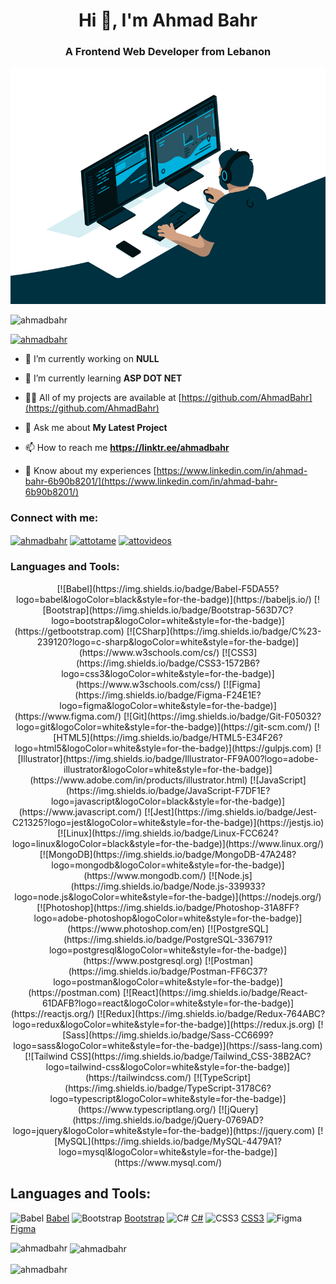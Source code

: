 <h1 align="center">Hi 👋, I'm Ahmad Bahr</h1>
<h3 align="center">A Frontend Web Developer from Lebanon</h3>

<p align="left"> <img src="https://raw.githubusercontent.com/luoyger/luoyger/main/code.gif" /> </p>

<p align="left"> <img src="https://komarev.com/ghpvc/?username=ahmadbahr&label=Profile%20views&color=0e75b6&style=flat" alt="ahmadbahr" /> </p>

<p align="left"> <a href="https://github.com/ryo-ma/github-profile-trophy"><img src="https://github-profile-trophy.vercel.app/?username=ahmadbahr" alt="ahmadbahr" /></a> </p>

- 🔭 I’m currently working on **NULL**

- 🌱 I’m currently learning **ASP DOT NET**

- 👨‍💻 All of my projects are available at [https://github.com/AhmadBahr](https://github.com/AhmadBahr)

- 💬 Ask me about **My Latest Project**

- 📫 How to reach me **https://linktr.ee/ahmadbahr**

- 📄 Know about my experiences [https://www.linkedin.com/in/ahmad-bahr-6b90b8201/](https://www.linkedin.com/in/ahmad-bahr-6b90b8201/)

<h3 align="left">Connect with me:</h3>
<p align="left">
<a href="https://linkedin.com/in/ahmadbahr" target="blank"><img align="center" src="https://raw.githubusercontent.com/rahuldkjain/github-profile-readme-generator/master/src/images/icons/Social/linked-in-alt.svg" alt="ahmadbahr" height="30" width="40" /></a>
<a href="https://instagram.com/attotame" target="blank"><img align="center" src="https://raw.githubusercontent.com/rahuldkjain/github-profile-readme-generator/master/src/images/icons/Social/instagram.svg" alt="attotame" height="30" width="40" /></a>
<a href="https://www.youtube.com/c/attovideos" target="blank"><img align="center" src="https://raw.githubusercontent.com/rahuldkjain/github-profile-readme-generator/master/src/images/icons/Social/youtube.svg" alt="attovideos" height="30" width="40" /></a>

</p>

<h3 align="left">Languages and Tools:</h3>
<p align="center"> 
[![Babel](https://img.shields.io/badge/Babel-F5DA55?logo=babel&logoColor=black&style=for-the-badge)](https://babeljs.io/)
[![Bootstrap](https://img.shields.io/badge/Bootstrap-563D7C?logo=bootstrap&logoColor=white&style=for-the-badge)](https://getbootstrap.com)
[![CSharp](https://img.shields.io/badge/C%23-239120?logo=c-sharp&logoColor=white&style=for-the-badge)](https://www.w3schools.com/cs/)
[![CSS3](https://img.shields.io/badge/CSS3-1572B6?logo=css3&logoColor=white&style=for-the-badge)](https://www.w3schools.com/css/)
[![Figma](https://img.shields.io/badge/Figma-F24E1E?logo=figma&logoColor=white&style=for-the-badge)](https://www.figma.com/)
[![Git](https://img.shields.io/badge/Git-F05032?logo=git&logoColor=white&style=for-the-badge)](https://git-scm.com/)
[![HTML5](https://img.shields.io/badge/HTML5-E34F26?logo=html5&logoColor=white&style=for-the-badge)](https://gulpjs.com)
[![Illustrator](https://img.shields.io/badge/Illustrator-FF9A00?logo=adobe-illustrator&logoColor=white&style=for-the-badge)](https://www.adobe.com/in/products/illustrator.html)
[![JavaScript](https://img.shields.io/badge/JavaScript-F7DF1E?logo=javascript&logoColor=black&style=for-the-badge)](https://www.javascript.com/)
[![Jest](https://img.shields.io/badge/Jest-C21325?logo=jest&logoColor=white&style=for-the-badge)](https://jestjs.io)
[![Linux](https://img.shields.io/badge/Linux-FCC624?logo=linux&logoColor=black&style=for-the-badge)](https://www.linux.org/)
[![MongoDB](https://img.shields.io/badge/MongoDB-47A248?logo=mongodb&logoColor=white&style=for-the-badge)](https://www.mongodb.com/)
[![Node.js](https://img.shields.io/badge/Node.js-339933?logo=node.js&logoColor=white&style=for-the-badge)](https://nodejs.org/)
[![Photoshop](https://img.shields.io/badge/Photoshop-31A8FF?logo=adobe-photoshop&logoColor=white&style=for-the-badge)](https://www.photoshop.com/en)
[![PostgreSQL](https://img.shields.io/badge/PostgreSQL-336791?logo=postgresql&logoColor=white&style=for-the-badge)](https://www.postgresql.org)
[![Postman](https://img.shields.io/badge/Postman-FF6C37?logo=postman&logoColor=white&style=for-the-badge)](https://postman.com)
[![React](https://img.shields.io/badge/React-61DAFB?logo=react&logoColor=white&style=for-the-badge)](https://reactjs.org/)
[![Redux](https://img.shields.io/badge/Redux-764ABC?logo=redux&logoColor=white&style=for-the-badge)](https://redux.js.org)
[![Sass](https://img.shields.io/badge/Sass-CC6699?logo=sass&logoColor=white&style=for-the-badge)](https://sass-lang.com)
[![Tailwind CSS](https://img.shields.io/badge/Tailwind_CSS-38B2AC?logo=tailwind-css&logoColor=white&style=for-the-badge)](https://tailwindcss.com/)
[![TypeScript](https://img.shields.io/badge/TypeScript-3178C6?logo=typescript&logoColor=white&style=for-the-badge)](https://www.typescriptlang.org/)
[![jQuery](https://img.shields.io/badge/jQuery-0769AD?logo=jquery&logoColor=white&style=for-the-badge)](https://jquery.com)
[![MySQL](https://img.shields.io/badge/MySQL-4479A1?logo=mysql&logoColor=white&style=for-the-badge)](https://www.mysql.com/)

## Languages and Tools:

![Babel](https://img.shields.io/badge/Babel-F5DA55?logo=babel&logoColor=black&style=for-the-badge) [Babel](https://babeljs.io/)
![Bootstrap](https://img.shields.io/badge/Bootstrap-563D7C?logo=bootstrap&logoColor=white&style=for-the-badge) [Bootstrap](https://getbootstrap.com)
![C#](https://img.shields.io/badge/C%23-239120?logo=c-sharp&logoColor=white&style=for-the-badge) [C#](https://www.w3schools.com/cs/)
![CSS3](https://img.shields.io/badge/CSS3-1572B6?logo=css3&logoColor=white&style=for-the-badge) [CSS3](https://www.w3schools.com/css/)
![Figma](https://img.shields.io/badge/Figma-F24E1E?logo=figma&logoColor=white&style=for-the-badge) [Figma](https://www.figma.com)




<p><img align="left" src="https://github-readme-stats.vercel.app/api/top-langs?username=ahmadbahr&show_icons=true&locale=en&layout=compact" alt="ahmadbahr" /></p>

<p>&nbsp;<img align="center" src="https://github-readme-stats.vercel.app/api?username=ahmadbahr&show_icons=true&locale=en" alt="ahmadbahr" /></p>

<p><img align="center" src="https://github-readme-streak-stats.herokuapp.com/?user=ahmadbahr&" alt="ahmadbahr" /></p>
